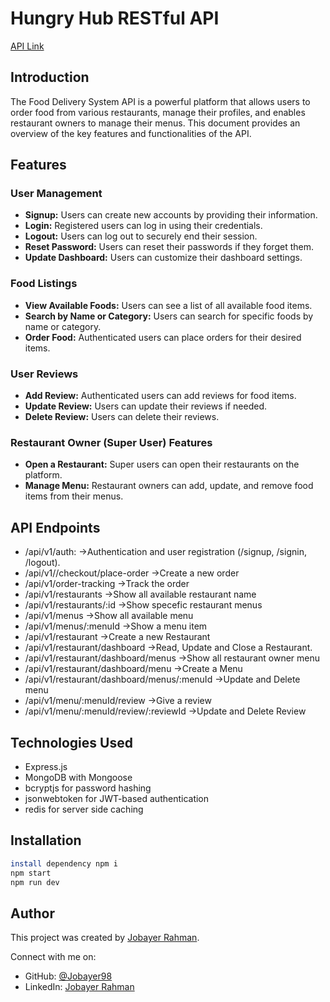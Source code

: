 # Hungry Hub RESTful API

[API Link](https://jobayer98.github.io/hungry-hub/)

## Introduction

The Food Delivery System API is a powerful platform that allows users to order food from various restaurants, manage their profiles, and enables restaurant owners to manage their menus. This document provides an overview of the key features and functionalities of the API.

## Features

### User Management
- **Signup:** Users can create new accounts by providing their information.
- **Login:** Registered users can log in using their credentials.
- **Logout:** Users can log out to securely end their session.
- **Reset Password:** Users can reset their passwords if they forget them.
- **Update Dashboard:** Users can customize their dashboard settings.

### Food Listings
- **View Available Foods:** Users can see a list of all available food items.
- **Search by Name or Category:** Users can search for specific foods by name or category.
- **Order Food:** Authenticated users can place orders for their desired items.

### User Reviews
- **Add Review:** Authenticated users can add reviews for food items.
- **Update Review:** Users can update their reviews if needed.
- **Delete Review:** Users can delete their reviews.

### Restaurant Owner (Super User) Features
- **Open a Restaurant:** Super users can open their restaurants on the platform.
- **Manage Menu:** Restaurant owners can add, update, and remove food items from their menus.

## API Endpoints 

  - /api/v1/auth:  ->Authentication and user registration (/signup, /signin, /logout).
  - /api/v1//checkout/place-order  ->Create a new order
  - /api/v1/order-tracking  ->Track the order
  - /api/v1/restaurants  ->Show all available restaurant name
  - /api/v1/restaurants/:id  ->Show specefic restaurant menus
  - /api/v1/menus  ->Show all available menu
  - /api/v1/menus/:menuId  ->Show a menu item
  - /api/v1/restaurant  ->Create a new Restaurant
  - /api/v1/restaurant/dashboard  ->Read, Update and Close a Restaurant.
  - /api/v1/restaurant/dashboard/menus  ->Show all restaurant owner menu
  - /api/v1/restaurant/dashboard/menu  ->Create a Menu
  - /api/v1/restaurant/dashboard/menus/:menuId  ->Update and Delete menu
  - /api/v1/menu/:menuId/review  ->Give a review
  - /api/v1/menu/:menuId/review/:reviewId  ->Update and Delete Review


## Technologies Used

- Express.js
- MongoDB with Mongoose
- bcryptjs for password hashing
- jsonwebtoken for JWT-based authentication
- redis for server side caching

## Installation
  ```bash
  install dependency npm i
  npm start
  npm run dev
  ```

## Author

This project was created by [Jobayer Rahman](https://github.com/Jobayer98).

Connect with me on:
- GitHub: [@Jobayer98](https://github.com/Jobayer98)
- LinkedIn: [Jobayer Rahman](https://www.linkedin.com/in/jobayer-rahman-5b0860184/)
